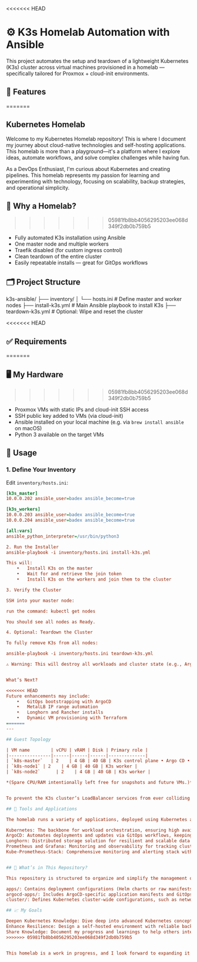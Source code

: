 <<<<<<< HEAD
# ⚙️ K3s Homelab Automation with Ansible

This project automates the setup and teardown of a lightweight Kubernetes (K3s) cluster across virtual machines provisioned in a homelab — specifically tailored for Proxmox + cloud-init environments.

## 📌 Features
=======
## Kubernetes Homelab

Welcome to my Kubernetes Homelab repository! This is where I document my journey about cloud-native technologies and self-hosting applications. This homelab is more than a playground—it's a platform where I explore ideas, automate workflows, and solve complex challenges while having fun.

As a DevOps Enthusiast, I'm curious about Kubernetes and creating pipelines. This homelab represents my passion for learning and experimenting with technology, focusing on scalability, backup strategies, and operational simplicity.

## 🚀 Why a Homelab?
>>>>>>> 05981fb8bb4056295203ee068d349f2db0b759b5

- Fully automated K3s installation using Ansible
- One master node and multiple workers
- Traefik disabled (for custom ingress control)
- Clean teardown of the entire cluster
- Easily repeatable installs — great for GitOps workflows

## 🗂 Project Structure
k3s-ansible/
├── inventory/
│   └── hosts.ini         # Define master and worker nodes
├── install-k3s.yml       # Main Ansible playbook to install K3s
├── teardown-k3s.yml      # Optional: Wipe and reset the cluster

<<<<<<< HEAD
## ✅ Requirements
=======
## 🖥️ My Hardware
>>>>>>> 05981fb8bb4056295203ee068d349f2db0b759b5

- Proxmox VMs with static IPs and cloud-init SSH access
- SSH public key added to VMs (via cloud-init)
- Ansible installed on your local machine (e.g. via `brew install ansible` on macOS)
- Python 3 available on the target VMs

## 🚀 Usage

### 1. Define Your Inventory

Edit `inventory/hosts.ini`:

```ini
[k3s_master]
10.0.0.202 ansible_user=badex ansible_become=true

[k3s_workers]
10.0.0.203 ansible_user=badex ansible_become=true
10.0.0.204 ansible_user=badex ansible_become=true

[all:vars]
ansible_python_interpreter=/usr/bin/python3

2. Run the Installer
ansible-playbook -i inventory/hosts.ini install-k3s.yml

This will:
	•	Install K3s on the master
	•	Wait for and retrieve the join token
	•	Install K3s on the workers and join them to the cluster

3. Verify the Cluster

SSH into your master node:

run the command: kubectl get nodes

You should see all nodes as Ready.

4. Optional: Teardown the Cluster

To fully remove K3s from all nodes:

ansible-playbook -i inventory/hosts.ini teardown-k3s.yml

⚠️ Warning: This will destroy all workloads and cluster state (e.g., ArgoCD, Rancher, Longhorn, etc.).


What’s Next?

<<<<<<< HEAD
Future enhancements may include:
	•	GitOps bootstrapping with ArgoCD
	•	MetalLB IP range automation
	•	Longhorn and Rancher installs
	•	Dynamic VM provisioning with Terraform
=======
---

## Guest Topology

| VM name        | vCPU | vRAM | Disk | Primary role |
|----------------|------|------|------|--------------|
| `k8s-master`   | 2    | 4 GB | 40 GB | K3s control plane • Argo CD • MetalLB controller |
| `k8s-node1` | 2    | 4 GB | 40 GB | K3s worker |
| `k8s-node2`      | 2    | 4 GB | 40 GB | K3s worker |

*(Spare CPU/RAM intentionally left free for snapshots and future VMs.)*


To prevent the K3s cluster’s LoadBalancer services from ever colliding with DHCP leases on my home network, i first carved out a “static” slice of the LAN’s /24. The router’s DHCP pool was narrowed from 10.0.0.2‑10.0.0.253 to 10.0.0.2‑10.0.0.200, leaving 10.0.0.240‑10.0.0.250 permanently unassigned by DHCP. I then declared that exact block in our IPAddressPool and L2Advertisement resources inside metallb-system, ensuring MetalLB is the only service that can claim those addresses. Whenever a Kubernetes Service is patched to type: LoadBalancer, MetalLB now draws from this reserved pool, advertises the chosen IP via ARP, and the router never tries to hand the same address to a new device—guaranteeing zero IP‑conflict between the cluster and anything else on the network.

## 🔧 Tools and Applications

The homelab runs a variety of applications, deployed using Kubernetes and managed declaratively through GitOps. Here’s an overview of the setup:

Kubernetes: The backbone for workload orchestration, ensuring high availability and scalability.
ArgoCD: Automates deployments and updates via GitOps workflows, keeping the cluster state consistent with repository configurations.
Longhorn: Distributed storage solution for resilient and scalable data management.
Prometheus and Grafana: Monitoring and observability for tracking cluster performance and health.
Kube-Prometheus-Stack: Comprehensive monitoring and alerting stack with Prometheus, Grafana, and Alertmanager.


## 📂 What’s in This Repository?

This repository is structured to organize and simplify the management of my Kubernetes homelab:

apps/: Contains deployment configurations (Helm charts or raw manifests) for each application.
argocd-apps/: Includes ArgoCD-specific application manifests and GitOps configurations for managing deployments declaratively.
cluster/: Defines Kubernetes cluster-wide configurations, such as networking, storage, and infrastructure setup.

## 📈 My Goals

Deepen Kubernetes Knowledge: Dive deep into advanced Kubernetes concepts, such as networking, GitOps or federation.
Enhance Resilience: Design a self-hosted environment with reliable backups and minimal downtime.
Share Knowledge: Document my progress and learnings to help others interested in setting up their own homelab.
>>>>>>> 05981fb8bb4056295203ee068d349f2db0b759b5


This homelab is a work in progress, and I look forward to expanding it further. Feel free to explore the repository, provide feedback, or draw inspiration for your own Kubernetes journey!

